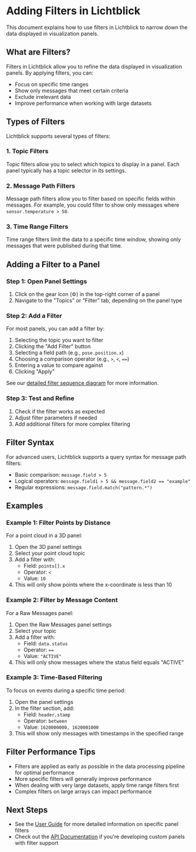 # Adding Filters in Lichtblick

This document explains how to use filters in Lichtblick to narrow down the data displayed in visualization panels.

## What are Filters?

Filters in Lichtblick allow you to refine the data displayed in visualization panels. By applying filters, you can:

- Focus on specific time ranges
- Show only messages that meet certain criteria
- Exclude irrelevant data
- Improve performance when working with large datasets

## Types of Filters

Lichtblick supports several types of filters:

### 1. Topic Filters

Topic filters allow you to select which topics to display in a panel. Each panel typically has a topic selector in its settings.

### 2. Message Path Filters

Message path filters allow you to filter based on specific fields within messages. For example, you could filter to show only messages where `sensor.temperature > 50`.

### 3. Time Range Filters

Time range filters limit the data to a specific time window, showing only messages that were published during that time.

## Adding a Filter to a Panel

### Step 1: Open Panel Settings

1. Click on the gear icon (⚙️) in the top-right corner of a panel
2. Navigate to the "Topics" or "Filter" tab, depending on the panel type

### Step 2: Add a Filter

For most panels, you can add a filter by:

1. Selecting the topic you want to filter
2. Clicking the "Add Filter" button
3. Selecting a field path (e.g., `pose.position.x`)
4. Choosing a comparison operator (e.g., `>`, `<`, `==`)
5. Entering a value to compare against
6. Clicking "Apply"

See our [detailed filter sequence diagram](./add-filter-sequence.md) for more information.

### Step 3: Test and Refine

1. Check if the filter works as expected
2. Adjust filter parameters if needed
3. Add additional filters for more complex filtering

## Filter Syntax

For advanced users, Lichtblick supports a query syntax for message path filters:

- Basic comparison: `message.field > 5`
- Logical operators: `message.field1 > 5 && message.field2 == "example"`
- Regular expressions: `message.field.match("pattern.*")`

## Examples

### Example 1: Filter Points by Distance

For a point cloud in a 3D panel:

1. Open the 3D panel settings
2. Select your point cloud topic
3. Add a filter with:
   - Field: `points[].x`
   - Operator: `<`
   - Value: `10`
4. This will only show points where the x-coordinate is less than 10

### Example 2: Filter by Message Content

For a Raw Messages panel:

1. Open the Raw Messages panel settings
2. Select your topic
3. Add a filter with:
   - Field: `data.status`
   - Operator: `==`
   - Value: `"ACTIVE"`
4. This will only show messages where the status field equals "ACTIVE"

### Example 3: Time-Based Filtering

To focus on events during a specific time period:

1. Open the panel settings
2. In the filter section, add:
   - Field: `header.stamp`
   - Operator: `between`
   - Value: `1620000000, 1620001000`
3. This will show only messages with timestamps in the specified range

## Filter Performance Tips

- Filters are applied as early as possible in the data processing pipeline for optimal performance
- More specific filters will generally improve performance
- When dealing with very large datasets, apply time range filters first
- Complex filters on large arrays can impact performance

## Next Steps

- See the [User Guide](./user-guide.md) for more detailed information on specific panel filters
- Check out the [API Documentation](./api/index.md) if you're developing custom panels with filter support
